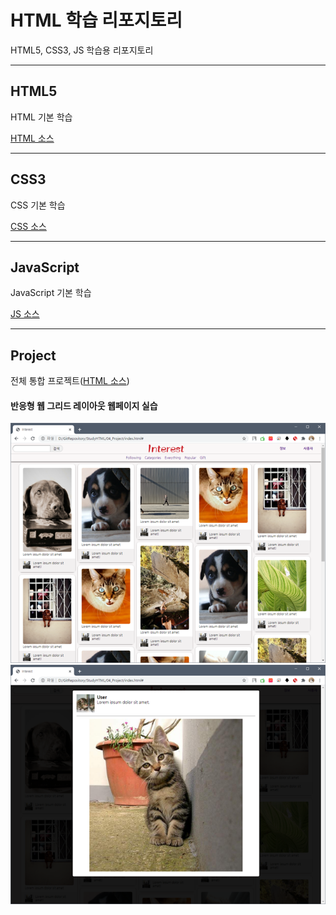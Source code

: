 # HTML 학습 리포지토리
HTML5, CSS3, JS 학습용 리포지토리

-------------------------------------------------------------

## HTML5
HTML 기본 학습

[HTML 소스](https://github.com/joohy97/StudyHTML/tree/main/01_HTML)

-------------------------------------------------------------

## CSS3
CSS 기본 학습

[CSS 소스](https://github.com/joohy97/StudyHTML/tree/main/02_CSS)

-------------------------------------------------------------

## JavaScript
JavaScript 기본 학습

[JS 소스](https://github.com/joohy97/StudyHTML/tree/main/03_javascript)

-------------------------------------------------------------


## Project
전체 통합 프로젝트([HTML 소스](https://github.com/joohy97/StudyHTML/blob/main/04_Project/index.html))
#### 반응형 웹 그리드 레이아웃 웹페이지 실습
![결과(메인페이지)](https://github.com/joohy97/StudyHTML/blob/main/ref_images/project_result_main.PNG "전체레이아웃")
![결과(라이트박스페이지)](https://github.com/joohy97/StudyHTML/blob/main/ref_images/project_result_lightbox.PNG "팝업레이아웃")

